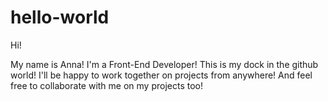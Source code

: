 # hello-world

Hi!

My name is Anna! 
I'm a Front-End Developer!
This is my dock in the github world!
I'll be happy to work together on projects from anywhere!
And feel free to collaborate with me on my projects too!
